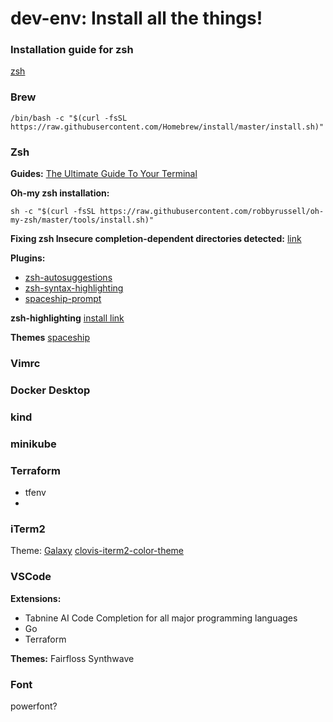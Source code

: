 # dev-env: Install all the things!

### Installation guide for zsh
[zsh](https://sourabhbajaj.com/mac-setup/iTerm/zsh.html)

### Brew

```/bin/bash -c "$(curl -fsSL https://raw.githubusercontent.com/Homebrew/install/master/install.sh)"```

### Zsh

**Guides:**
[The Ultimate Guide To Your Terminal](https://towardsdatascience.com/the-ultimate-guide-to-your-terminal-makeover-e11f9b87ac99)

**Oh-my zsh installation:**

```sh -c "$(curl -fsSL https://raw.githubusercontent.com/robbyrussell/oh-my-zsh/master/tools/install.sh)"```

**Fixing zsh Insecure completion-dependent directories detected:**
[link](https://github.com/ohmyzsh/ohmyzsh/issues/6835#issuecomment-390187157)

**Plugins:**
- [zsh-autosuggestions](https://github.com/zsh-users/zsh-autosuggestions)
- [zsh-syntax-highlighting](https://github.com/zsh-users/zsh-syntax-highlighting)
- [spaceship-prompt](https://github.com/spaceship-prompt/spaceship-prompt)

**zsh-highlighting**
[install link](https://github.com/zsh-users/zsh-syntax-highlighting/blob/master/INSTALL.md)

**Themes**
[spaceship](https://github.com/pascaldevink/spaceship-zsh-theme)

 
### Vimrc 

### Docker Desktop

### kind

### minikube

### Terraform
- tfenv
- 

### iTerm2

Theme:
[Galaxy](https://github.com/jglovier/galaxy-theme-iterm)
[clovis-iterm2-color-theme](https://gist.github.com/Leenie/fd1888924a79a3546936690adf789b20)

### VSCode
**Extensions:**
- Tabnine AI Code Completion for all major programming languages
- Go
- Terraform

**Themes:**
Fairfloss
Synthwave


### Font
powerfont? 
